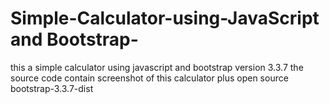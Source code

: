 # Simple-Calculator-using-JavaScript and Bootstrap-
this a simple calculator using javascript and bootstrap version 3.3.7
the source code contain screenshot of this calculator plus open source bootstrap-3.3.7-dist
